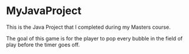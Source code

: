 # MyJavaProject

This is the Java Project that I completed during my Masters course.

The goal of this game is for the player to pop every bubble in the field of play before the timer goes off.

